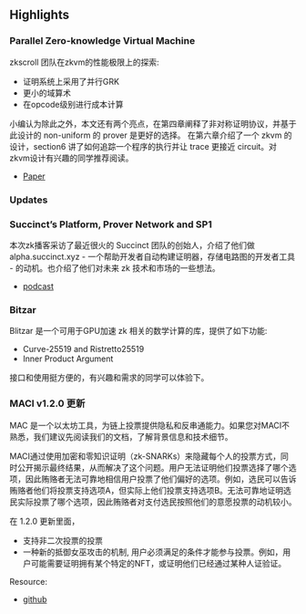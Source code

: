 ## Highlights

### Parallel Zero-knowledge Virtual Machine

zkscroll 团队在zkvm的性能极限上的探索:
- 证明系统上采用了并行GRK
- 更小的域算术
- 在opcode级别进行成本计算

小编认为除此之外，本文还有两个亮点，在第四章阐释了非对称证明协议，并基于此设计的 non-uniform 的 prover 是更好的选择。 在第六章介绍了一个 zkvm 的设计，section6 讲了如何追踪一个程序的执行并让 trace 更接近 circuit。对zkvm设计有兴趣的同学推荐阅读。

- [Paper](https://eprint.iacr.org/2024/278)


### Updates

### Succinct’s Platform, Prover Network and SP1

本次zk播客采访了最近很火的 Succinct 团队的创始人，介绍了他们做 alpha.succinct.xyz - 一个帮助开发者自动构建证明器，存储电路图的开发者工具 - 的动机。也介绍了他们对未来 zk 技术和市场的一些想法。

- [podcast](https://zeroknowledge.fm/314-2/)


### Bitzar

Blitzar 是一个可用于GPU加速 zk 相关的数学计算的库，提供了如下功能:
- Curve-25519 and Ristretto25519 
- Inner Product Argument

接口和使用挺方便的，有兴趣和需求的同学可以体验下。

### MACI v1.2.0 更新

MAC 是一个以太坊工具，为链上投票提供隐私和反串通能力。如果您对MACI不熟悉，我们建议先阅读我们的文档，了解背景信息和技术细节。

MACI通过使用加密和零知识证明（zk-SNARKs）来隐藏每个人的投票方式，同时公开揭示最终结果，从而解决了这个问题。用户无法证明他们投票选择了哪个选项，因此贿赂者无法可靠地相信用户投票了他们偏好的选项。例如，选民可以告诉贿赂者他们将投票支持选项A，但实际上他们投票支持选项B。无法可靠地证明选民实际投票了哪个选项，因此贿赂者对支付选民按照他们的意愿投票的动机较小。

在 1.2.0 更新里面，
- 支持非二次投票的投票
- 一种新的抵御女巫攻击的机制, 用户必须满足的条件才能参与投票。例如，用户可能需要证明拥有某个特定的NFT，或证明他们已经通过某种人证验证。


Resource:

- [github](https://github.com/privacy-scaling-explorations/maci)